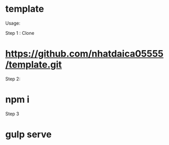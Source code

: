 # template

Usage:

Step 1 : Clone

# https://github.com/nhatdaica05555/template.git

Step 2: 

# npm i


Step 3

# gulp serve






